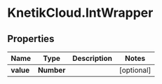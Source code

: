 # KnetikCloud.IntWrapper

## Properties
Name | Type | Description | Notes
------------ | ------------- | ------------- | -------------
**value** | **Number** |  | [optional] 


